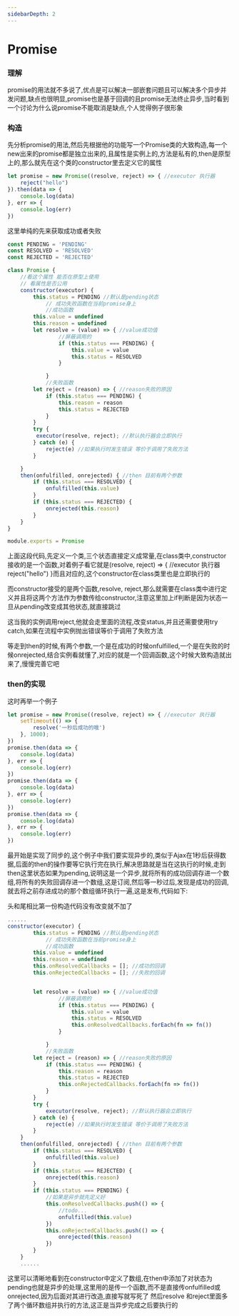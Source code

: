 ```yaml
---
sidebarDepth: 2
---
```

# Promise

### 理解

promise的用法就不多说了,优点是可以解决一部嵌套问题且可以解决多个异步并发问题,缺点也很明显,promise也是基于回调的且promise无法终止异步,当时看到一个讨论为什么说promise不能取消是缺点,个人觉得例子很形象



### 构造

先分析promise的用法,然后先根据他的功能写一个Promise类的大致构造,每一个new出来的promise都是独立出来的,且属性是实例上的,方法是私有的,then是原型上的,那么就先在这个类的constructor里去定义它的属性

```js
let promise = new Promise((resolve, reject) => { //executor 执行器
    reject("hello")
}).then(data => {
    console.log(data)
}, err => {
    console.log(err)
})
```

这里单纯的先来获取成功或者失败

```js
const PENDING = 'PENDING'
const RESOLVED = 'RESOLVED'
const REJECTED = 'REJECTED'

class Promise {
    //看这个属性 能否在原型上使用
    // 看属性是否公用
    constructor(executor) {
        this.status = PENDING //默认是pending状态
            // 成功失败函数在当前promise身上
            //成功函数
        this.value = undefined
        this.reason = undefined
        let resolve = (value) => { //value成功值
                //屏蔽调用的
                if (this.status === PENDING) {
                    this.value = value
                    this.status = RESOLVED
                }

            }
            //失败函数
        let reject = (reason) => { //reason失败的原因
            if (this.status === PENDING) {
                this.reason = reason
                this.status = REJECTED
            }
        }
        try {
         executor(resolve, reject); //默认执行器会立即执行
        } catch (e) {
            reject(e) //如果执行时发生错误 等价于调用了失败方法
        }

    }
    then(onfulfilled, onrejected) { //then 目前有两个参数
        if (this.status === RESOLVED) {
            onfulfilled(this.value)
        }
        if (this.status === REJECTED) {
            onrejected(this.reason)
        }
    }
}

module.exports = Promise
```

上面这段代码,先定义一个类,三个状态直接定义成常量,在class类中,constructor接收的是一个函数,对着例子看它就是(resolve, reject) => { //executor 执行器 reject("hello") }而且对应的,这个constructor在class类里也是立即执行的

而constructor接受的是两个函数,resolve, reject,那么就需要在class类中进行定义并且将这两个方法作为参数传给constructor,注意这里加上if判断是因为状态一旦从pending改变成其他状态,就直接跳过

这当我的实例调用reject,他就会走里面的流程,改变status,并且还需要使用try catch,如果在流程中实例抛出错误等价于调用了失败方法

等走到then的时候,有两个参数,一个是在成功的时候onfulfilled,一个是在失败的时候onrejected,结合实例看就懂了,对应的就是一个回调函数,这个时候大致构造就出来了,慢慢完善它吧



### then的实现

这时再举一个例子

```js
let promise = new Promise((resolve, reject) => { //executor 执行器
    setTimeout(() => {
        resolve('一秒后成功的哦')
    }, 1000);
})
promise.then(data => {
    console.log(data)
}, err => {
    console.log(err)
})
promise.then(data => {
    console.log(data)
}, err => {
    console.log(err)
})
promise.then(data => {
    console.log(data)
}, err => {
    console.log(err)
})
```

最开始是实现了同步的,这个例子中我们要实现异步的,类似于Ajax在1秒后获得数据,后面的then的操作要等它执行完在执行,解决思路就是当在这执行的时候,走到then这里状态如果为pending,说明这是一个异步,就将所有的成功回调存进一个数组,将所有的失败回调存进一个数组,这是订阅,然后等一秒过后,发现是成功的回调,就去将之前存进成功的那个数组循环执行一遍,这是发布,代码如下:

头和尾相比第一份构造代码没有改变就不加了

```js
......
constructor(executor) {
        this.status = PENDING //默认是pending状态
            // 成功失败函数在当前promise身上
            //成功函数
        this.value = undefined
        this.reason = undefined
        this.onResolvedCallbacks = []; //成功的回调 
        this.onRejectedCallbacks = []; //失败的回调


        let resolve = (value) => { //value成功值
                //屏蔽调用的
                if (this.status === PENDING) {
                    this.value = value
                    this.status = RESOLVED
                    this.onResolvedCallbacks.forEach(fn => fn())
                }

            }
            //失败函数
        let reject = (reason) => { //reason失败的原因
            if (this.status === PENDING) {
                this.reason = reason
                this.status = REJECTED
                this.onRejectedCallbacks.forEach(fn => fn())
            }
        }
        try {
            executor(resolve, reject); //默认执行器会立即执行
        } catch (e) {
            reject(e) //如果执行时发生错误 等价于调用了失败方法
        }
    }
    then(onfulfilled, onrejected) { //then 目前有两个参数
        if (this.status === RESOLVED) {
            onfulfilled(this.value)
        }
        if (this.status === REJECTED) {
            onrejected(this.reason)
        }
        if (this.status === PENDING) {
            //如果是异步就先定义好
            this.onResolvedCallbacks.push(() => {
                //todo...
                onfulfilled(this.value)
            })
            this.onRejectedCallbacks.push(() => {
                onrejected(this.reason)
            })
        }
    }
    ......
```

这里可以清晰地看到在constructor中定义了数组,在then中添加了对状态为pending也就是异步的处理,这里用的是传一个函数,而不是直接传onfulfilled或onrejected,因为后面对其进行改造,直接写就写死了
然后resolve 和reject里面多了两个循环数组并执行的方法,这正是当异步完成之后要执行的